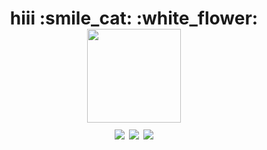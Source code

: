 <h1 align="center">hiii</a> :smile_cat: :white_flower: <br>
<img src="https://i.pinimg.com/564x/79/55/68/795568ee5a2fa987fa93290ff43f72d6.jpg" width="150" height="150"><br>
<img src="https://github-readme-stats.vercel.app/api/top-langs/?username=iwshel&layout=compact"/>
<img src="https://leetcode-stats-six.vercel.app/api?username=iwshel&theme=dark"/>
<img src="https://github-profile-summary-cards.vercel.app/api/cards/stats?username=iwshel&theme=solarized_dark"/>
<!--START_SECTION:waka-->
<!--END_SECTION:waka-->
